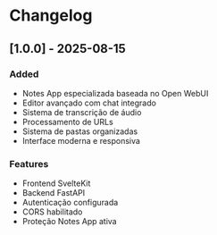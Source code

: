 # Changelog

## [1.0.0] - 2025-08-15

### Added
- Notes App especializada baseada no Open WebUI
- Editor avançado com chat integrado
- Sistema de transcrição de áudio
- Processamento de URLs
- Sistema de pastas organizadas
- Interface moderna e responsiva

### Features
- Frontend SvelteKit
- Backend FastAPI
- Autenticação configurada
- CORS habilitado
- Proteção Notes App ativa
